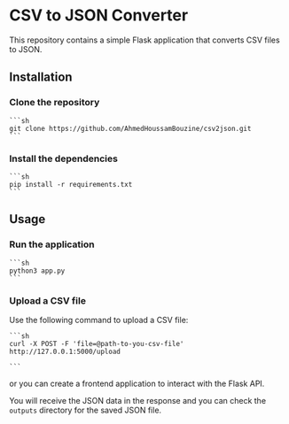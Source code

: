 # CSV to JSON Converter

This repository contains a simple Flask application that converts CSV files to JSON.

## Installation

### Clone the repository

    ```sh
    git clone https://github.com/AhmedHoussamBouzine/csv2json.git
    ```
### Install the dependencies

    ```sh
    pip install -r requirements.txt
    ```

## Usage

### Run the application

    ```sh
    python3 app.py
    ```

### Upload a CSV file

Use the following command to upload a CSV file:

    ```sh
    curl -X POST -F 'file=@path-to-you-csv-file' http://127.0.0.1:5000/upload

    ```
or you can create a frontend application to interact with the Flask API.

You will receive the JSON data in the response and you can check the `outputs` directory for the saved JSON file.
